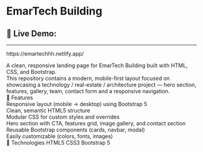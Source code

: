 <h1>EmarTech Building</h1>

## 🚀 Live Demo:
<hr/>
https://emartechhh.netlify.app/

A clean, responsive landing page for EmarTech Building built with HTML, CSS, and Bootstrap.
<br/>
This repository contains a modern, mobile-first layout focused on showcasing a technology / real-estate / architecture project — hero section, features, gallery, team, contact form and a responsive navigation.
<br/>
🚀 Features
<br/>
Responsive layout (mobile → desktop) using Bootstrap 5
<br/>
Clean, semantic HTML5 structure
<br/>
Modular CSS for custom styles and overrides
<br/>
Hero section with CTA, features grid, image gallery, and contact section
<br/>
Reusable Bootstrap components (cards, navbar, modal)
<br/>
Easily customizable (colors, fonts, images)
<br/>
🧰 Technologies
HTML5
CSS3
Bootstrap 5
